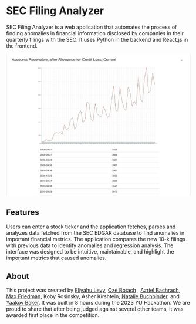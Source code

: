 # SEC Filing Analyzer

SEC Filing Analyzer is a web application that automates the process of finding anomalies in financial information disclosed by companies in their quarterly filings with the SEC. It uses Python in the backend and React.js in the frontend.

![An example showing the Accounts Receivable of Apple graphed over the lat few years](examplePic.jpg)


## Features
Users can enter a stock ticker and the application fetches, parses and analyzes data fetched from the SEC EDGAR database to find anomalies in important financial metrics.
The application compares the new 10-k filings with previous data to identify anomalies and regression analysis.
The interface was designed to be intuitive, maintainable, and highlight the important metrics that caused anomalies.


## About
This project was created by [Eliyahu Levy](https://github.com/EliMLevy), [Oze Botach](https://github.com/Ozeitis) , [Azriel Bachrach](https://github.com/azrielb1), [Max Friedman](https://github.com/MaxF8), Koby Rosinsky, Asher Kirshtein, [Natalie Buchbinder](https://github.com/buchbindern), and [Yaakov Baker](https://github.com/YaakovBaker). It was built in 8 hours during the 2023 YU Hackathon. We are proud to share that after being judged against several other teams, it was awarded first place in the competition. 
